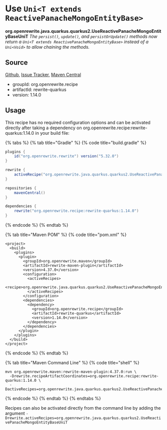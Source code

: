 # Use `Uni<T extends ReactivePanacheMongoEntityBase>`

**org.openrewrite.java.quarkus.quarkus2.UseReactivePanacheMongoEntityBaseUniT**
_The `persist()`, `update()`, and `persistOrUpdate()` methods now return a `Uni<T extends ReactivePanacheMongoEntityBase>` instead of a `Uni<Void>` to allow chaining the methods._

## Source

[Github](https://github.com/openrewrite/rewrite-quarkus), [Issue Tracker](https://github.com/openrewrite/rewrite-quarkus/issues), [Maven Central](https://search.maven.org/artifact/org.openrewrite.recipe/rewrite-quarkus/1.14.0/jar)

* groupId: org.openrewrite.recipe
* artifactId: rewrite-quarkus
* version: 1.14.0


## Usage

This recipe has no required configuration options and can be activated directly after taking a dependency on org.openrewrite.recipe:rewrite-quarkus:1.14.0 in your build file:

{% tabs %}
{% tab title="Gradle" %}
{% code title="build.gradle" %}
```groovy
plugins {
    id("org.openrewrite.rewrite") version("5.32.0")
}

rewrite {
    activeRecipe("org.openrewrite.java.quarkus.quarkus2.UseReactivePanacheMongoEntityBaseUniT")
}

repositories {
    mavenCentral()
}

dependencies {
    rewrite("org.openrewrite.recipe:rewrite-quarkus:1.14.0")
}
```
{% endcode %}
{% endtab %}

{% tab title="Maven POM" %}
{% code title="pom.xml" %}
```markup
<project>
  <build>
    <plugins>
      <plugin>
        <groupId>org.openrewrite.maven</groupId>
        <artifactId>rewrite-maven-plugin</artifactId>
        <version>4.37.0</version>
        <configuration>
          <activeRecipes>
            <recipe>org.openrewrite.java.quarkus.quarkus2.UseReactivePanacheMongoEntityBaseUniT</recipe>
          </activeRecipes>
        </configuration>
        <dependencies>
          <dependency>
            <groupId>org.openrewrite.recipe</groupId>
            <artifactId>rewrite-quarkus</artifactId>
            <version>1.14.0</version>
          </dependency>
        </dependencies>
      </plugin>
    </plugins>
  </build>
</project>
```
{% endcode %}
{% endtab %}

{% tab title="Maven Command Line" %}
{% code title="shell" %}
```shell
mvn org.openrewrite.maven:rewrite-maven-plugin:4.37.0:run \
  -Drewrite.recipeArtifactCoordinates=org.openrewrite.recipe:rewrite-quarkus:1.14.0 \
  -DactiveRecipes=org.openrewrite.java.quarkus.quarkus2.UseReactivePanacheMongoEntityBaseUniT
```
{% endcode %}
{% endtab %}
{% endtabs %}

Recipes can also be activated directly from the command line by adding the argument `-Drewrite.activeRecipes=org.openrewrite.java.quarkus.quarkus2.UseReactivePanacheMongoEntityBaseUniT`

